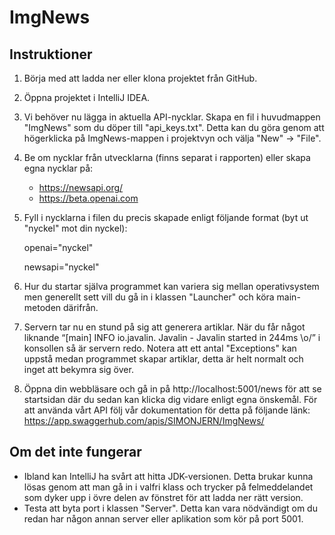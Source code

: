 # ImgNews

## Instruktioner
1. Börja med att ladda ner eller klona projektet från GitHub.
2. Öppna projektet i IntelliJ IDEA.
3. Vi behöver nu lägga in aktuella API-nycklar. Skapa en fil i huvudmappen "ImgNews" som du döper till 
   "api_keys.txt". Detta kan du göra genom att högerklicka på ImgNews-mappen i projektvyn och välja "New" -> 
   "File". 
4. Be om nycklar från utvecklarna (finns separat i rapporten) eller skapa egna nycklar på:
   - https://newsapi.org/
   - https://beta.openai.com
5. Fyll i nycklarna i filen du precis skapade enligt följande format (byt ut "nyckel" mot din nyckel):
   
   openai="nyckel"
   
   newsapi="nyckel"

6. Hur du startar själva programmet kan variera sig mellan operativsystem men generellt sett vill du gå in i 
   klassen "Launcher" och köra main-metoden därifrån. 
7. Servern tar nu en stund på sig att generera artiklar. När du får något liknande “[main] INFO io.javalin.
   Javalin - Javalin started in 244ms \o/” i konsollen så är servern redo. Notera att ett antal "Exceptions" 
   kan uppstå medan programmet skapar artiklar, detta är helt normalt och inget att bekymra sig över.
8. Öppna din webbläsare och gå in på http://localhost:5001/news för att se startsidan där du sedan kan klicka dig 
   vidare enligt egna önskemål. För att använda vårt API följ vår dokumentation för detta på följande länk: 
   https://app.swaggerhub.com/apis/SIMONJERN/ImgNews/

## Om det inte fungerar
- Ibland kan IntelliJ ha svårt att hitta JDK-versionen. Detta brukar kunna lösas genom att man gå in i valfri 
  klass och trycker på felmeddelandet som dyker upp i övre delen av fönstret för att ladda ner rätt version.
- Testa att byta port i klassen "Server". Detta kan vara nödvändigt om du redan har någon annan server eller 
  aplikation som kör på port 5001.
